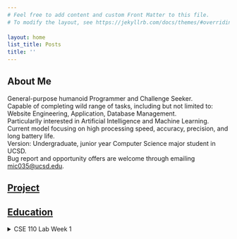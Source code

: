 ```yaml
---
# Feel free to add content and custom Front Matter to this file.
# To modify the layout, see https://jekyllrb.com/docs/themes/#overriding-theme-defaults

layout: home
list_title: Posts
title: ''
---
```


## About Me

General-purpose humanoid Programmer and Challenge Seeker. <br>
Capable of completing wild range of tasks, including but not limited to: <br>
Website Engineering, Application, Database Management. <br>
Particularlly interested in Artificial Intelligence and Machine Learning. <br>
Current model focusing on high processing speed, accuracy, precision, and long battery life. <br>
Version: Undergraduate, junior year Computer Science major student in UCSD. <br>
Bug report and opportunity offers are welcome through emailing [mic035@ucsd.edu](mic035@ucsd.edu). <br>

## [Project](project.markdown)
## [Education](education.markdown)

<details>
<summary>CSE 110 Lab Week 1</summary>

**Mortal Enemy** <br>
<img src="image/chica.png" alt="chica" width="120" height="120">

### Headings

**Styling text**

> Quoting text

`Quoting code`

[External Link](https://www.google.com/)

[Section Link](#headings)

[Relative links](/about.markdown)

- Ordered List

1. Unordered List

- [ ] Task lists

</details>
<br>
